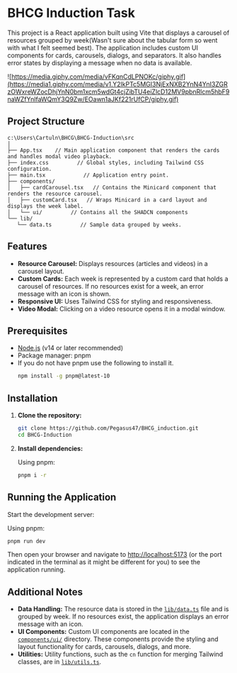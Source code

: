 # BHCG Induction Task

This project is a React application built using Vite that displays a carousel of resources grouped by week(Wasn't sure about the tabular form so went with what I felt seemed best). The application includes custom UI components for cards, carousels, dialogs, and separators. It also handles error states by displaying a message when no data is available. 

![https://media.giphy.com/media/vFKqnCdLPNOKc/giphy.gif](https://media1.giphy.com/media/v1.Y2lkPTc5MGI3NjExNXB2YnN4YnI3ZGRzOWxreWZocDhjYnN0bm1xcm5wdGt4cjZibTU4eiZlcD12MV9pbnRlcm5hbF9naWZfYnlfaWQmY3Q9Zw/EOawn1aJKf221rUfCP/giphy.gif)


## Project Structure

```
c:\Users\Cartuln\BHCG\BHCG-Induction\src
│
├── App.tsx    // Main application component that renders the cards and handles modal video playback.
├── index.css         // Global styles, including Tailwind CSS configuration.
├── main.tsx            // Application entry point.
├── components/
│   ├── cardCarousel.tsx   // Contains the Minicard component that renders the resource carousel.
│   ├── customCard.tsx   // Wraps Minicard in a card layout and displays the week label.
│   └── ui/         // Contains all the SHADCN components 
└── lib/
   └── data.ts         // Sample data grouped by weeks.
```

## Features

- **Resource Carousel:** Displays resources (articles and videos) in a carousel layout.
- **Custom Cards:** Each week is represented by a custom card that holds a carousel of resources. If no resources exist for a week, an error message with an icon is shown.
- **Responsive UI:** Uses Tailwind CSS for styling and responsiveness.
- **Video Modal:** Clicking on a video resource opens it in a modal window.

## Prerequisites

- [Node.js](https://nodejs.org/) (v14 or later recommended)
- Package manager: pnpm
- If you do not have pnpm use the following to install it.
  ```bash
  npm install -g pnpm@latest-10
  ```

## Installation

1. **Clone the repository:**

   ```bash
   git clone https://github.com/Pegasus47/BHCG_induction.git
   cd BHCG-Induction
   ```

2. **Install dependencies:**

   Using pnpm:
   ```bash
   pnpm i -r
   ```
## Running the Application

Start the development server:

Using pnpm:
```bash
pnpm run dev
```

Then open your browser and navigate to [http://localhost:5173](http://localhost:5173) (or the port indicated in the terminal as it might be different for you) to see the application running.

## Additional Notes

- **Data Handling:** The resource data is stored in the [`lib/data.ts`](./lib/data.ts) file and is grouped by week. If no resources exist, the application displays an error message with an icon.
- **UI Components:** Custom UI components are located in the [`components/ui/`](./components/ui) directory. These components provide the styling and layout functionality for cards, carousels, dialogs, and more.
- **Utilities:** Utility functions, such as the `cn` function for merging Tailwind classes, are in [`lib/utils.ts`](./lib/utils.ts).
